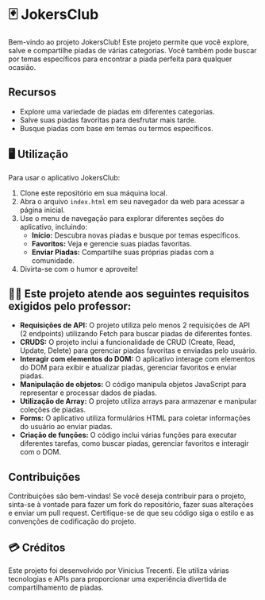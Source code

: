 # 🃏 JokersClub 

Bem-vindo ao projeto JokersClub! Este projeto permite que você explore, salve e compartilhe piadas de várias categorias. Você também pode buscar por temas específicos para encontrar a piada perfeita para qualquer ocasião.

## Recursos

- Explore uma variedade de piadas em diferentes categorias.
- Salve suas piadas favoritas para desfrutar mais tarde.
- Busque piadas com base em temas ou termos específicos.

## 🖥️ Utilização

Para usar o aplicativo JokersClub:

1. Clone este repositório em sua máquina local.
2. Abra o arquivo `index.html` em seu navegador da web para acessar a página inicial.
3. Use o menu de navegação para explorar diferentes seções do aplicativo, incluindo:
   - **Início:** Descubra novas piadas e busque por temas específicos.
   - **Favoritos:** Veja e gerencie suas piadas favoritas.
   - **Enviar Piadas:** Compartilhe suas próprias piadas com a comunidade.
4. Divirta-se com o humor e aproveite!

## 🧑‍💻 Este projeto atende aos seguintes requisitos exigidos pelo professor:

- **Requisições de API:** O projeto utiliza pelo menos 2 requisições de API (2 endpoints) utilizando Fetch para buscar piadas de diferentes fontes.
- **CRUDS:** O projeto inclui a funcionalidade de CRUD (Create, Read, Update, Delete) para gerenciar piadas favoritas e enviadas pelo usuário.
- **Interagir com elementos do DOM:** O aplicativo interage com elementos do DOM para exibir e atualizar piadas, gerenciar favoritos e enviar piadas.
- **Manipulação de objetos:** O código manipula objetos JavaScript para representar e processar dados de piadas.
- **Utilização de Array:** O projeto utiliza arrays para armazenar e manipular coleções de piadas.
- **Forms:** O aplicativo utiliza formulários HTML para coletar informações do usuário ao enviar piadas.
- **Criação de funções:** O código inclui várias funções para executar diferentes tarefas, como buscar piadas, gerenciar favoritos e interagir com o DOM.


## Contribuições

Contribuições são bem-vindas! Se você deseja contribuir para o projeto, sinta-se à vontade para fazer um fork do repositório, fazer suas alterações e enviar um pull request. Certifique-se de que seu código siga o estilo e as convenções de codificação do projeto.

## 💳 Créditos

Este projeto foi desenvolvido por Vinicius Trecenti. Ele utiliza várias tecnologias e APIs para proporcionar uma experiência divertida de compartilhamento de piadas.
